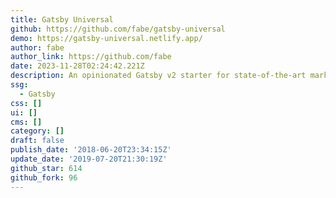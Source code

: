 ```yaml
---
title: Gatsby Universal
github: https://github.com/fabe/gatsby-universal
demo: https://gatsby-universal.netlify.app/
author: fabe
author_link: https://github.com/fabe
date: 2023-11-28T02:24:42.221Z
description: An opinionated Gatsby v2 starter for state-of-the-art marketing sites.
ssg:
  - Gatsby
css: []
ui: []
cms: []
category: []
draft: false
publish_date: '2018-06-20T23:34:15Z'
update_date: '2019-07-20T21:30:19Z'
github_star: 614
github_fork: 96
---
```

